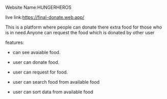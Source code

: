 Website Name:HUNGERHEROS

live link:https://final-donate.web.app/

This is a platform where people can donate there extra food for those who is in need.Anyone can request the food which is donated by other user

features:

- can see avaiable food.

- user can donate food.

- user can request for food.

- user can search food from available food

- user can sort data from available food

